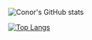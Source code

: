![Conor's GitHub stats](https://github-readme-stats.vercel.app/api?username=conormclachlansayer&show_icons=true&theme=github_dark)

[![Top Langs](https://github-readme-stats.vercel.app/api/top-langs/?username=conormclachlansayer)](https://github.com/conormclachlansayer/github-readme-stats&theme=github_dark)
<!--
**conormclachlansayer/conormclachlansayer** is a ✨ _special_ ✨ repository because its `README.md` (this file) appears on your GitHub profile.

Here are some ideas to get you started:

- 🔭 I’m currently working on ...
- 🌱 I’m currently learning ...
- 👯 I’m looking to collaborate on ...
- 🤔 I’m looking for help with ...
- 💬 Ask me about ...
- 📫 How to reach me: ...
- 😄 Pronouns: ...
- ⚡ Fun fact: ...
-->

